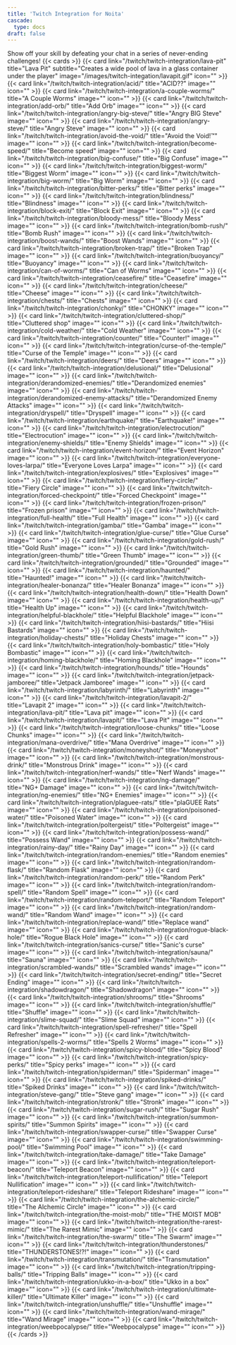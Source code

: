 ```yaml
---
title: 'Twitch Integration for Noita'
cascade:
  type: docs
draft: false
---
```


Show off your skill by defeating your chat in a series of never-ending challenges!
{{< cards >}}
{{< card link="/twitch/twitch-integration/lava-pit" title="Lava Pit" subtitle="Creates a wide pool of lava in a glass container under the player" image="/images/twitch-integation/lavapit.gif" icon="" >}}
{{< card link="/twitch/twitch-integration/acid/" title="ACID??" image="" icon="" >}}
{{< card link="/twitch/twitch-integration/a-couple-worms/" title="A Couple Worms" image="" icon="" >}}
{{< card link="/twitch/twitch-integration/add-orb/" title="Add Orb" image="" icon="" >}}
{{< card link="/twitch/twitch-integration/angry-big-steve/" title="Angry BIG Steve" image="" icon="" >}}
{{< card link="/twitch/twitch-integration/angry-steve/" title="Angry Steve" image="" icon="" >}}
{{< card link="/twitch/twitch-integration/avoid-the-void/" title="Avoid the Void!™️" image="" icon="" >}}
{{< card link="/twitch/twitch-integration/become-speed/" title="Become speed" image="" icon="" >}}
{{< card link="/twitch/twitch-integration/big-confuse/" title="Big Confuse" image="" icon="" >}}
{{< card link="/twitch/twitch-integration/biggest-worm/" title="Biggest Worm" image="" icon="" >}}
{{< card link="/twitch/twitch-integration/big-worm/" title="Big Worm" image="" icon="" >}}
{{< card link="/twitch/twitch-integration/bitter-perks/" title="Bitter perks" image="" icon="" >}}
{{< card link="/twitch/twitch-integration/blindness/" title="Blindness" image="" icon="" >}}
{{< card link="/twitch/twitch-integration/block-exit/" title="Block Exit" image="" icon="" >}}
{{< card link="/twitch/twitch-integration/bloody-mess/" title="Bloody Mess" image="" icon="" >}}
{{< card link="/twitch/twitch-integration/bomb-rush/" title="Bomb Rush" image="" icon="" >}}
{{< card link="/twitch/twitch-integration/boost-wands/" title="Boost Wands" image="" icon="" >}}
{{< card link="/twitch/twitch-integration/broken-trap/" title="Broken Trap" image="" icon="" >}}
{{< card link="/twitch/twitch-integration/buoyancy/" title="Buoyancy" image="" icon="" >}}
{{< card link="/twitch/twitch-integration/can-of-worms/" title="Can of Worms" image="" icon="" >}}
{{< card link="/twitch/twitch-integration/ceasefire/" title="Ceasefire" image="" icon="" >}}
{{< card link="/twitch/twitch-integration/cheese/" title="Cheese" image="" icon="" >}}
{{< card link="/twitch/twitch-integration/chests/" title="Chests" image="" icon="" >}}
{{< card link="/twitch/twitch-integration/chonky/" title="CHONKY" image="" icon="" >}}
{{< card link="/twitch/twitch-integration/cluttered-shop/" title="Cluttered shop" image="" icon="" >}}
{{< card link="/twitch/twitch-integration/cold-weather/" title="Cold Weather" image="" icon="" >}}
{{< card link="/twitch/twitch-integration/counter/" title="Counter!" image="" icon="" >}}
{{< card link="/twitch/twitch-integration/curse-of-the-temple/" title="Curse of the Temple" image="" icon="" >}}
{{< card link="/twitch/twitch-integration/deers/" title="Deers" image="" icon="" >}}
{{< card link="/twitch/twitch-integration/delusional/" title="Delusional" image="" icon="" >}}
{{< card link="/twitch/twitch-integration/derandomized-enemies/" title="Derandomized enemies" image="" icon="" >}}
{{< card link="/twitch/twitch-integration/derandomized-enemy-attacks/" title="Derandomized Enemy Attacks" image="" icon="" >}}
{{< card link="/twitch/twitch-integration/dryspell/" title="Dryspell" image="" icon="" >}}
{{< card link="/twitch/twitch-integration/earthquake/" title="Earthquake!" image="" icon="" >}}
{{< card link="/twitch/twitch-integration/electrocution/" title="Electrocution" image="" icon="" >}}
{{< card link="/twitch/twitch-integration/enemy-shields/" title="Enemy Shields" image="" icon="" >}}
{{< card link="/twitch/twitch-integration/event-horizon/" title="Event Horizon" image="" icon="" >}}
{{< card link="/twitch/twitch-integration/everyone-loves-larpa/" title="Everyone Loves Larpa" image="" icon="" >}}
{{< card link="/twitch/twitch-integration/explosives/" title="Explosives" image="" icon="" >}}
{{< card link="/twitch/twitch-integration/fiery-circle/" title="Fiery Circle" image="" icon="" >}}
{{< card link="/twitch/twitch-integration/forced-checkpoint/" title="Forced Checkpoint" image="" icon="" >}}
{{< card link="/twitch/twitch-integration/frozen-prison/" title="Frozen prison" image="" icon="" >}}
{{< card link="/twitch/twitch-integration/full-health/" title="Full Health" image="" icon="" >}}
{{< card link="/twitch/twitch-integration/gamba/" title="Gamba" image="" icon="" >}}
{{< card link="/twitch/twitch-integration/glue-curse/" title="Glue Curse" image="" icon="" >}}
{{< card link="/twitch/twitch-integration/gold-rush/" title="Gold Rush" image="" icon="" >}}
{{< card link="/twitch/twitch-integration/green-thumb/" title="Green Thumb" image="" icon="" >}}
{{< card link="/twitch/twitch-integration/grounded/" title="Grounded" image="" icon="" >}}
{{< card link="/twitch/twitch-integration/haunted/" title="Haunted!" image="" icon="" >}}
{{< card link="/twitch/twitch-integration/healer-bonanza/" title="Healer Bonanza" image="" icon="" >}}
{{< card link="/twitch/twitch-integration/health-down/" title="Health Down" image="" icon="" >}}
{{< card link="/twitch/twitch-integration/health-up/" title="Health Up" image="" icon="" >}}
{{< card link="/twitch/twitch-integration/helpful-blackhole/" title="Helpful Blackhole" image="" icon="" >}}
{{< card link="/twitch/twitch-integration/hiisi-bastards/" title="Hiisi Bastards" image="" icon="" >}}
{{< card link="/twitch/twitch-integration/holiday-chests/" title="Holiday Chests" image="" icon="" >}}
{{< card link="/twitch/twitch-integration/holy-bombastic/" title="Holy Bombastic" image="" icon="" >}}
{{< card link="/twitch/twitch-integration/homing-blackhole/" title="Homing Blackhole" image="" icon="" >}}
{{< card link="/twitch/twitch-integration/hounds/" title="Hounds" image="" icon="" >}}
{{< card link="/twitch/twitch-integration/jetpack-jamboree/" title="Jetpack Jamboree" image="" icon="" >}}
{{< card link="/twitch/twitch-integration/labyrinth/" title="Labyrinth" image="" icon="" >}}
{{< card link="/twitch/twitch-integration/lavapit-2/" title="Lavapit 2" image="" icon="" >}}
{{< card link="/twitch/twitch-integration/lava-pit/" title="Lava pit" image="" icon="" >}}
{{< card link="/twitch/twitch-integration/lavapit/" title="Lava Pit" image="" icon="" >}}
{{< card link="/twitch/twitch-integration/loose-chunks/" title="Loose Chunks" image="" icon="" >}}
{{< card link="/twitch/twitch-integration/mana-overdrive/" title="Mana Overdrive" image="" icon="" >}}
{{< card link="/twitch/twitch-integration/moneyshot/" title="Moneyshot" image="" icon="" >}}
{{< card link="/twitch/twitch-integration/monstrous-drink/" title="Monstrous Drink" image="" icon="" >}}
{{< card link="/twitch/twitch-integration/nerf-wands/" title="Nerf Wands" image="" icon="" >}}
{{< card link="/twitch/twitch-integration/ng-damage/" title="NG+ Damage" image="" icon="" >}}
{{< card link="/twitch/twitch-integration/ng-enemies/" title="NG+ Enemies" image="" icon="" >}}
{{< card link="/twitch/twitch-integration/plaguee-rats/" title="plaGUEE Rats" image="" icon="" >}}
{{< card link="/twitch/twitch-integration/poisoned-water/" title="Poisoned Water" image="" icon="" >}}
{{< card link="/twitch/twitch-integration/poltergeist/" title="Poltergeist" image="" icon="" >}}
{{< card link="/twitch/twitch-integration/possess-wand/" title="Possess Wand" image="" icon="" >}}
{{< card link="/twitch/twitch-integration/rainy-day/" title="Rainy Day" image="" icon="" >}}
{{< card link="/twitch/twitch-integration/random-enemies/" title="Random enemies" image="" icon="" >}}
{{< card link="/twitch/twitch-integration/random-flask/" title="Random Flask" image="" icon="" >}}
{{< card link="/twitch/twitch-integration/random-perk/" title="Random Perk" image="" icon="" >}}
{{< card link="/twitch/twitch-integration/random-spell/" title="Random Spell" image="" icon="" >}}
{{< card link="/twitch/twitch-integration/random-teleport/" title="Random Teleport" image="" icon="" >}}
{{< card link="/twitch/twitch-integration/random-wand/" title="Random Wand" image="" icon="" >}}
{{< card link="/twitch/twitch-integration/replace-wand/" title="Replace wand" image="" icon="" >}}
{{< card link="/twitch/twitch-integration/rogue-black-hole/" title="Rogue Black Hole" image="" icon="" >}}
{{< card link="/twitch/twitch-integration/sanics-curse/" title="Sanic's curse" image="" icon="" >}}
{{< card link="/twitch/twitch-integration/sauna/" title="Sauna" image="" icon="" >}}
{{< card link="/twitch/twitch-integration/scrambled-wands/" title="Scrambled wands" image="" icon="" >}}
{{< card link="/twitch/twitch-integration/secret-ending/" title="Secret Ending" image="" icon="" >}}
{{< card link="/twitch/twitch-integration/shadowdragon/" title="Shadowdragon" image="" icon="" >}}
{{< card link="/twitch/twitch-integration/shrooms/" title="Shrooms" image="" icon="" >}}
{{< card link="/twitch/twitch-integration/shuffle/" title="Shuffle" image="" icon="" >}}
{{< card link="/twitch/twitch-integration/slime-squad/" title="Slime Squad" image="" icon="" >}}
{{< card link="/twitch/twitch-integration/spell-refresher/" title="Spell Refresher" image="" icon="" >}}
{{< card link="/twitch/twitch-integration/spells-2-worms/" title="Spells 2 Worms" image="" icon="" >}}
{{< card link="/twitch/twitch-integration/spicy-blood/" title="Spicy Blood" image="" icon="" >}}
{{< card link="/twitch/twitch-integration/spicy-perks/" title="Spicy perks" image="" icon="" >}}
{{< card link="/twitch/twitch-integration/spiderman/" title="Spiderman" image="" icon="" >}}
{{< card link="/twitch/twitch-integration/spiked-drinks/" title="Spiked Drinks" image="" icon="" >}}
{{< card link="/twitch/twitch-integration/steve-gang/" title="Steve gang" image="" icon="" >}}
{{< card link="/twitch/twitch-integration/stronk/" title="Stronk" image="" icon="" >}}
{{< card link="/twitch/twitch-integration/sugar-rush/" title="Sugar Rush" image="" icon="" >}}
{{< card link="/twitch/twitch-integration/summon-spirits/" title="Summon Spirits" image="" icon="" >}}
{{< card link="/twitch/twitch-integration/swapper-curse/" title="Swapper Curse" image="" icon="" >}}
{{< card link="/twitch/twitch-integration/swimming-pool/" title="Swimming Pool" image="" icon="" >}}
{{< card link="/twitch/twitch-integration/take-damage/" title="Take Damage" image="" icon="" >}}
{{< card link="/twitch/twitch-integration/teleport-beacon/" title="Teleport Beacon" image="" icon="" >}}
{{< card link="/twitch/twitch-integration/teleport-nullification/" title="Teleport Nullification" image="" icon="" >}}
{{< card link="/twitch/twitch-integration/teleport-rideshare/" title="Teleport Rideshare" image="" icon="" >}}
{{< card link="/twitch/twitch-integration/the-alchemic-circle/" title="The Alchemic Circle" image="" icon="" >}}
{{< card link="/twitch/twitch-integration/the-moist-mob/" title="THE MOIST MOB" image="" icon="" >}}
{{< card link="/twitch/twitch-integration/the-rarest-mimic/" title="The Rarest Mimic" image="" icon="" >}}
{{< card link="/twitch/twitch-integration/the-swarm/" title="The Swarm" image="" icon="" >}}
{{< card link="/twitch/twitch-integration/thunderstones/" title="THUNDERSTONES!?!" image="" icon="" >}}
{{< card link="/twitch/twitch-integration/transmutation/" title="Transmutation" image="" icon="" >}}
{{< card link="/twitch/twitch-integration/tripping-balls/" title="Tripping Balls" image="" icon="" >}}
{{< card link="/twitch/twitch-integration/ukko-in-a-box/" title="Ukko in a box" image="" icon="" >}}
{{< card link="/twitch/twitch-integration/ultimate-killer/" title="Ultimate Killer" image="" icon="" >}}
{{< card link="/twitch/twitch-integration/unshuffle/" title="Unshuffle" image="" icon="" >}}
{{< card link="/twitch/twitch-integration/wand-mirage/" title="Wand Mirage" image="" icon="" >}}
{{< card link="/twitch/twitch-integration/weebpocalypse/" title="Weebpocalypse" image="" icon="" >}}
{{< /cards >}}
